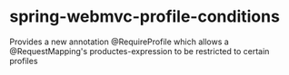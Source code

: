 # spring-webmvc-profile-conditions
Provides a new annotation @RequireProfile which allows a @RequestMapping's productes-expression to be restricted to certain profiles
